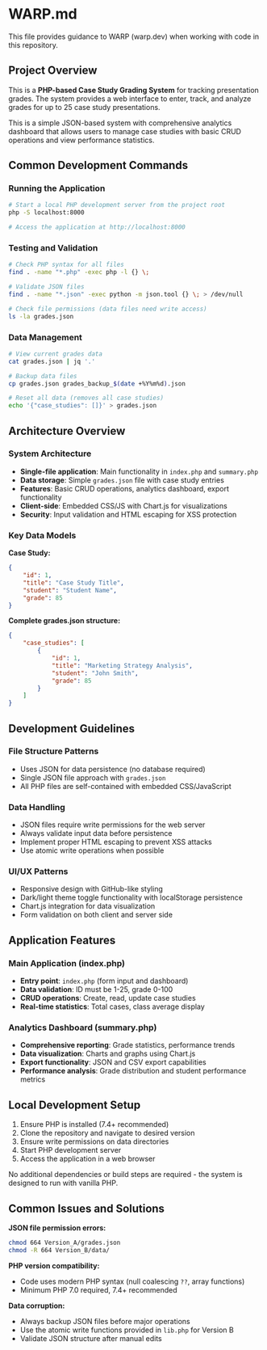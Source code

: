 # WARP.md

This file provides guidance to WARP (warp.dev) when working with code in this repository.

## Project Overview

This is a **PHP-based Case Study Grading System** for tracking presentation grades. The system provides a web interface to enter, track, and analyze grades for up to 25 case study presentations.

This is a simple JSON-based system with comprehensive analytics dashboard that allows users to manage case studies with basic CRUD operations and view performance statistics.

## Common Development Commands

### Running the Application

```bash
# Start a local PHP development server from the project root
php -S localhost:8000

# Access the application at http://localhost:8000
```

### Testing and Validation

```bash
# Check PHP syntax for all files
find . -name "*.php" -exec php -l {} \;

# Validate JSON files
find . -name "*.json" -exec python -m json.tool {} \; > /dev/null

# Check file permissions (data files need write access)
ls -la grades.json
```

### Data Management

```bash
# View current grades data
cat grades.json | jq '.'

# Backup data files
cp grades.json grades_backup_$(date +%Y%m%d).json

# Reset all data (removes all case studies)
echo '{"case_studies": []}' > grades.json
```

## Architecture Overview

### System Architecture
- **Single-file application**: Main functionality in `index.php` and `summary.php`
- **Data storage**: Simple `grades.json` file with case study entries
- **Features**: Basic CRUD operations, analytics dashboard, export functionality
- **Client-side**: Embedded CSS/JS with Chart.js for visualizations
- **Security**: Input validation and HTML escaping for XSS protection

### Key Data Models

**Case Study:**
```json
{
    "id": 1,
    "title": "Case Study Title",
    "student": "Student Name",
    "grade": 85
}
```

**Complete grades.json structure:**
```json
{
    "case_studies": [
        {
            "id": 1,
            "title": "Marketing Strategy Analysis",
            "student": "John Smith",
            "grade": 85
        }
    ]
}
```

## Development Guidelines

### File Structure Patterns
- Uses JSON for data persistence (no database required)
- Single JSON file approach with `grades.json`
- All PHP files are self-contained with embedded CSS/JavaScript

### Data Handling
- JSON files require write permissions for the web server
- Always validate input data before persistence
- Implement proper HTML escaping to prevent XSS attacks
- Use atomic write operations when possible

### UI/UX Patterns
- Responsive design with GitHub-like styling
- Dark/light theme toggle functionality with localStorage persistence
- Chart.js integration for data visualization
- Form validation on both client and server side

## Application Features

### Main Application (index.php)
- **Entry point**: `index.php` (form input and dashboard)
- **Data validation**: ID must be 1-25, grade 0-100
- **CRUD operations**: Create, read, update case studies
- **Real-time statistics**: Total cases, class average display

### Analytics Dashboard (summary.php)
- **Comprehensive reporting**: Grade statistics, performance trends
- **Data visualization**: Charts and graphs using Chart.js
- **Export functionality**: JSON and CSV export capabilities
- **Performance analysis**: Grade distribution and student performance metrics

## Local Development Setup

1. Ensure PHP is installed (7.4+ recommended)
2. Clone the repository and navigate to desired version
3. Ensure write permissions on data directories
4. Start PHP development server
5. Access the application in a web browser

No additional dependencies or build steps are required - the system is designed to run with vanilla PHP.

## Common Issues and Solutions

**JSON file permission errors:**
```bash
chmod 664 Version_A/grades.json
chmod -R 664 Version_B/data/
```

**PHP version compatibility:**
- Code uses modern PHP syntax (null coalescing `??`, array functions)
- Minimum PHP 7.0 required, 7.4+ recommended

**Data corruption:**
- Always backup JSON files before major operations
- Use the atomic write functions provided in `lib.php` for Version B
- Validate JSON structure after manual edits